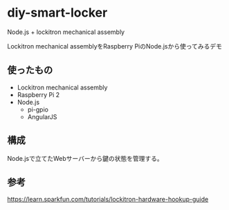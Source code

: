 # diy-smart-locker
Node.js + lockitron mechanical assembly
 
Lockitron mechanical assemblyをRaspberry PiのNode.jsから使ってみるデモ

## 使ったもの

- Lockitron mechanical assembly
- Raspberry Pi 2
- Node.js
  - pi-gpio
  - AngularJS
  
## 構成

Node.jsで立てたWebサーバーから鍵の状態を管理する。

## 参考

https://learn.sparkfun.com/tutorials/lockitron-hardware-hookup-guide